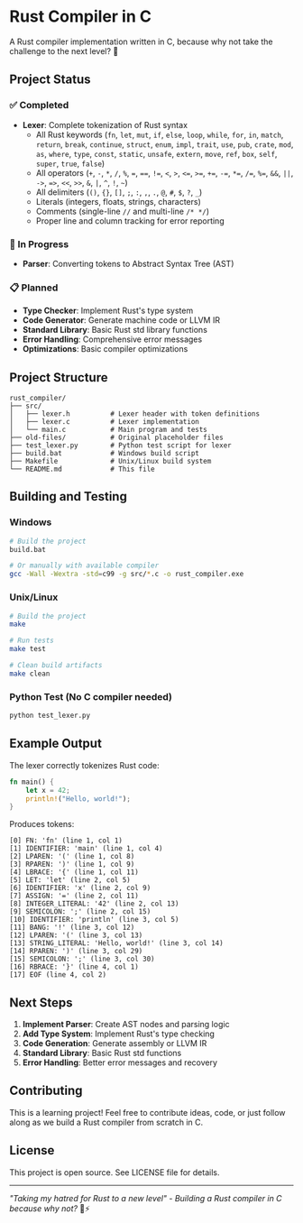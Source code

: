 # Rust Compiler in C

A Rust compiler implementation written in C, because why not take the challenge to the next level? 🦀

## Project Status

### ✅ Completed
- **Lexer**: Complete tokenization of Rust syntax
  - All Rust keywords (`fn`, `let`, `mut`, `if`, `else`, `loop`, `while`, `for`, `in`, `match`, `return`, `break`, `continue`, `struct`, `enum`, `impl`, `trait`, `use`, `pub`, `crate`, `mod`, `as`, `where`, `type`, `const`, `static`, `unsafe`, `extern`, `move`, `ref`, `box`, `self`, `super`, `true`, `false`)
  - All operators (`+`, `-`, `*`, `/`, `%`, `=`, `==`, `!=`, `<`, `>`, `<=`, `>=`, `+=`, `-=`, `*=`, `/=`, `%=`, `&&`, `||`, `->`, `=>`, `<<`, `>>`, `&`, `|`, `^`, `!`, `~`)
  - All delimiters (`()`, `{}`, `[]`, `;`, `:`, `,`, `.`, `@`, `#`, `$`, `?`, `_`)
  - Literals (integers, floats, strings, characters)
  - Comments (single-line `//` and multi-line `/* */`)
  - Proper line and column tracking for error reporting

### 🚧 In Progress
- **Parser**: Converting tokens to Abstract Syntax Tree (AST)

### 📋 Planned
- **Type Checker**: Implement Rust's type system
- **Code Generator**: Generate machine code or LLVM IR
- **Standard Library**: Basic Rust std library functions
- **Error Handling**: Comprehensive error messages
- **Optimizations**: Basic compiler optimizations

## Project Structure

```
rust_compiler/
├── src/
│   ├── lexer.h          # Lexer header with token definitions
│   ├── lexer.c          # Lexer implementation
│   └── main.c           # Main program and tests
├── old-files/           # Original placeholder files
├── test_lexer.py        # Python test script for lexer
├── build.bat            # Windows build script
├── Makefile             # Unix/Linux build system
└── README.md            # This file
```

## Building and Testing

### Windows
```bash
# Build the project
build.bat

# Or manually with available compiler
gcc -Wall -Wextra -std=c99 -g src/*.c -o rust_compiler.exe
```

### Unix/Linux
```bash
# Build the project
make

# Run tests
make test

# Clean build artifacts
make clean
```

### Python Test (No C compiler needed)
```bash
python test_lexer.py
```

## Example Output

The lexer correctly tokenizes Rust code:

```rust
fn main() {
    let x = 42;
    println!("Hello, world!");
}
```

Produces tokens:
```
[0] FN: 'fn' (line 1, col 1)
[1] IDENTIFIER: 'main' (line 1, col 4)
[2] LPAREN: '(' (line 1, col 8)
[3] RPAREN: ')' (line 1, col 9)
[4] LBRACE: '{' (line 1, col 11)
[5] LET: 'let' (line 2, col 5)
[6] IDENTIFIER: 'x' (line 2, col 9)
[7] ASSIGN: '=' (line 2, col 11)
[8] INTEGER_LITERAL: '42' (line 2, col 13)
[9] SEMICOLON: ';' (line 2, col 15)
[10] IDENTIFIER: 'println' (line 3, col 5)
[11] BANG: '!' (line 3, col 12)
[12] LPAREN: '(' (line 3, col 13)
[13] STRING_LITERAL: 'Hello, world!' (line 3, col 14)
[14] RPAREN: ')' (line 3, col 29)
[15] SEMICOLON: ';' (line 3, col 30)
[16] RBRACE: '}' (line 4, col 1)
[17] EOF (line 4, col 2)
```

## Next Steps

1. **Implement Parser**: Create AST nodes and parsing logic
2. **Add Type System**: Implement Rust's type checking
3. **Code Generation**: Generate assembly or LLVM IR
4. **Standard Library**: Basic Rust std functions
5. **Error Handling**: Better error messages and recovery

## Contributing

This is a learning project! Feel free to contribute ideas, code, or just follow along as we build a Rust compiler from scratch in C.

## License

This project is open source. See LICENSE file for details.

---

*"Taking my hatred for Rust to a new level" - Building a Rust compiler in C because why not?* 🦀⚡
